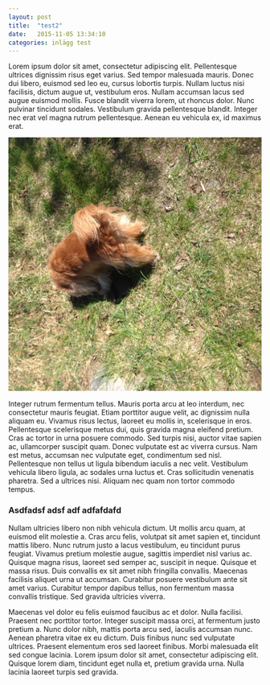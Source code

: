 ```yaml
---
layout: post
title:  "test2"
date:   2015-11-05 13:34:10
categories: inlägg test
---
```


 Lorem ipsum dolor sit amet, consectetur adipiscing elit. Pellentesque ultrices dignissim risus eget varius. Sed tempor malesuada mauris. Donec dui libero, euismod sed leo eu, cursus lobortis turpis. Nullam luctus nisi facilisis, dictum augue ut, vestibulum eros. Nullam accumsan lacus sed augue euismod mollis. Fusce blandit viverra lorem, ut rhoncus dolor. Nunc pulvinar tincidunt sodales. Vestibulum gravida pellentesque blandit. Integer nec erat vel magna rutrum pellentesque. Aenean eu vehicula ex, id maximus erat.

![alt-text](/img/hund.jpg)

Integer rutrum fermentum tellus. Mauris porta arcu at leo interdum, nec consectetur mauris feugiat. Etiam porttitor augue velit, ac dignissim nulla aliquam eu. Vivamus risus lectus, laoreet eu mollis in, scelerisque in eros. Pellentesque scelerisque metus dui, quis gravida magna eleifend pretium. Cras ac tortor in urna posuere commodo. Sed turpis nisi, auctor vitae sapien ac, ullamcorper suscipit quam. Donec vulputate est ac viverra cursus. Nam est metus, accumsan nec vulputate eget, condimentum sed nisl. Pellentesque non tellus ut ligula bibendum iaculis a nec velit. Vestibulum vehicula libero ligula, ac sodales urna luctus et. Cras sollicitudin venenatis pharetra. Sed a ultrices nisi. Aliquam nec quam non tortor commodo tempus.

### Asdfadsf adsf adf adfafdafd

Nullam ultricies libero non nibh vehicula dictum. Ut mollis arcu quam, at euismod elit molestie a. Cras arcu felis, volutpat sit amet sapien et, tincidunt mattis libero. Nunc rutrum justo a lacus vestibulum, eu tincidunt purus feugiat. Vivamus pretium molestie augue, sagittis imperdiet nisl varius ac. Quisque magna risus, laoreet sed semper ac, suscipit in neque. Quisque et massa risus. Duis convallis ex sit amet nibh fringilla convallis. Maecenas facilisis aliquet urna ut accumsan. Curabitur posuere vestibulum ante sit amet varius. Curabitur tempor dapibus tellus, non fermentum massa convallis tristique. Sed gravida ultricies viverra.

Maecenas vel dolor eu felis euismod faucibus ac et dolor. Nulla facilisi. Praesent nec porttitor tortor. Integer suscipit massa orci, at fermentum justo pretium a. Nunc dolor nibh, mattis porta arcu sed, iaculis accumsan nunc. Aenean pharetra vitae ex eu dictum. Duis finibus nunc sed vulputate ultrices. Praesent elementum eros sed laoreet finibus. Morbi malesuada elit sed congue lacinia. Lorem ipsum dolor sit amet, consectetur adipiscing elit. Quisque lorem diam, tincidunt eget nulla et, pretium gravida urna. Nulla lacinia laoreet turpis sed gravida. 
